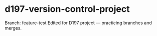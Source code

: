 # d197-version-control-project

Branch: feature-test
Edited for D197 project — practicing branches and merges.
